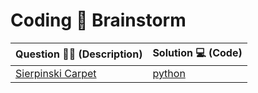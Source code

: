 # Coding :brain: Brainstorm


|Question :technologist: (Description) |Solution :computer: (Code) |
|--|--|
| [Sierpinski Carpet](/sierpinski_carpet) | [python](/sierpinski_carpet/code.md) |
